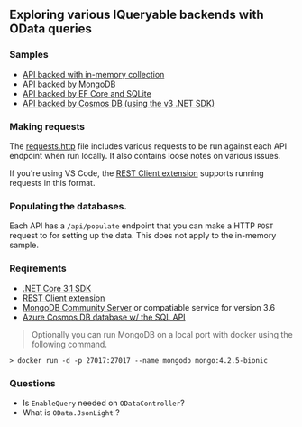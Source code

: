 ## Exploring various IQueryable backends with OData queries

### Samples

- [API backed with in-memory collection](InMemoryApi/)
- [API backed by MongoDB](MongoApi/)
- [API backed by EF Core and SQLite](EfCoreApi/)
- [API backed by Cosmos DB (using the v3 .NET SDK)](CosmosSQlAi/)

### Making requests

The [requests.http](requests.http) file includes various requests to be run against each API endpoint when run locally. It also contains loose notes on various issues.

If you're using VS Code, the [REST Client extension](https://marketplace.visualstudio.com/items?itemName=humao.rest-client&WT.mc_id=academic-0000-cephilli) supports running requests in this format.

### Populating the databases.

Each API has a `/api/populate` endpoint that you can make a HTTP `POST` request to for setting up the data. This does not apply to the in-memory sample.

### Reqirements

- [.NET Core 3.1 SDK](https://dotnet.microsoft.com/download/dotnet-core?WT.mc_id=academic-0000-cephilli)
- [REST Client extension](https://marketplace.visualstudio.com/items?itemName=humao.rest-client&WT.mc_id=academic-0000-cephilli)
- [MongoDB Community Server](https://www.mongodb.com/download-center/community) or compatiable service for version 3.6
- [Azure Cosmos DB database w/ the SQL API ](https://azure.microsoft.com/try/cosmosdb/?WT.mc_id=academic-0000-cephilli)

> Optionally you can run MongoDB on a local port with docker using the following command.

```shell
> docker run -d -p 27017:27017 --name mongodb mongo:4.2.5-bionic
```

### Questions

- Is `EnableQuery` needed on `ODataController`?
- What is `OData.JsonLight` ?
